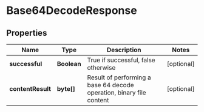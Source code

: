 
# Base64DecodeResponse

## Properties
Name | Type | Description | Notes
------------ | ------------- | ------------- | -------------
**successful** | **Boolean** | True if successful, false otherwise |  [optional]
**contentResult** | **byte[]** | Result of performing a base 64 decode operation, binary file content |  [optional]



